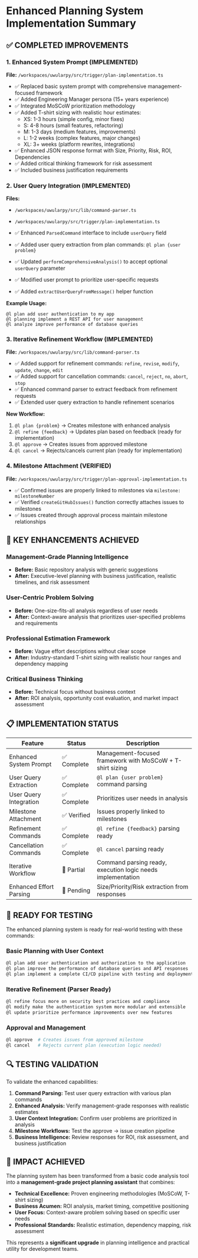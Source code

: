 # Enhanced Planning System Implementation Summary

## ✅ COMPLETED IMPROVEMENTS

### 1. Enhanced System Prompt (IMPLEMENTED)
**File:** `/workspaces/uwularpy/src/trigger/plan-implementation.ts`
- ✅ Replaced basic system prompt with comprehensive management-focused framework
- ✅ Added Engineering Manager persona (15+ years experience)
- ✅ Integrated MoSCoW prioritization methodology
- ✅ Added T-shirt sizing with realistic hour estimates:
  - XS: 1-3 hours (simple config, minor fixes)
  - S: 4-8 hours (small features, refactoring)
  - M: 1-3 days (medium features, improvements)
  - L: 1-2 weeks (complex features, major changes)
  - XL: 3+ weeks (platform rewrites, integrations)
- ✅ Enhanced JSON response format with Size, Priority, Risk, ROI, Dependencies
- ✅ Added critical thinking framework for risk assessment
- ✅ Included business justification requirements

### 2. User Query Integration (IMPLEMENTED)
**Files:** 
- `/workspaces/uwularpy/src/lib/command-parser.ts`
- `/workspaces/uwularpy/src/trigger/plan-implementation.ts`

- ✅ Enhanced `ParsedCommand` interface to include `userQuery` field
- ✅ Added user query extraction from plan commands: `@l plan {user problem}`
- ✅ Updated `performComprehensiveAnalysis()` to accept optional `userQuery` parameter
- ✅ Modified user prompt to prioritize user-specific requests
- ✅ Added `extractUserQueryFromMessage()` helper function

**Example Usage:**
```
@l plan add user authentication to my app
@l planning implement a REST API for user management
@l analyze improve performance of database queries
```

### 3. Iterative Refinement Workflow (IMPLEMENTED)
**File:** `/workspaces/uwularpy/src/lib/command-parser.ts`

- ✅ Added support for refinement commands: `refine`, `revise`, `modify`, `update`, `change`, `edit`
- ✅ Added support for cancellation commands: `cancel`, `reject`, `no`, `abort`, `stop`
- ✅ Enhanced command parser to extract feedback from refinement requests
- ✅ Extended user query extraction to handle refinement scenarios

**New Workflow:**
1. `@l plan {problem}` → Creates milestone with enhanced analysis
2. `@l refine {feedback}` → Updates plan based on feedback (ready for implementation)
3. `@l approve` → Creates issues from approved milestone
4. `@l cancel` → Rejects/cancels current plan (ready for implementation)

### 4. Milestone Attachment (VERIFIED)
**File:** `/workspaces/uwularpy/src/trigger/plan-approval-implementation.ts`

- ✅ Confirmed issues are properly linked to milestones via `milestone: milestoneNumber`
- ✅ Verified `createGitHubIssues()` function correctly attaches issues to milestones
- ✅ Issues created through approval process maintain milestone relationships

## 🎯 KEY ENHANCEMENTS ACHIEVED

### Management-Grade Planning Intelligence
- **Before:** Basic repository analysis with generic suggestions
- **After:** Executive-level planning with business justification, realistic timelines, and risk assessment

### User-Centric Problem Solving
- **Before:** One-size-fits-all analysis regardless of user needs
- **After:** Context-aware analysis that prioritizes user-specified problems and requirements

### Professional Estimation Framework
- **Before:** Vague effort descriptions without clear scope
- **After:** Industry-standard T-shirt sizing with realistic hour ranges and dependency mapping

### Critical Business Thinking
- **Before:** Technical focus without business context
- **After:** ROI analysis, opportunity cost evaluation, and market impact assessment

## 📋 IMPLEMENTATION STATUS

| Feature | Status | Description |
|---------|--------|-------------|
| Enhanced System Prompt | ✅ Complete | Management-focused framework with MoSCoW + T-shirt sizing |
| User Query Extraction | ✅ Complete | `@l plan {user problem}` command parsing |
| User Query Integration | ✅ Complete | Prioritizes user needs in analysis |
| Milestone Attachment | ✅ Verified | Issues properly linked to milestones |
| Refinement Commands | ✅ Complete | `@l refine {feedback}` parsing ready |
| Cancellation Commands | ✅ Complete | `@l cancel` parsing ready |
| Iterative Workflow | 🔄 Partial | Command parsing ready, execution logic needs implementation |
| Enhanced Effort Parsing | 🔄 Pending | Size/Priority/Risk extraction from responses |

## 🚀 READY FOR TESTING

The enhanced planning system is ready for real-world testing with these commands:

### Basic Planning with User Context
```bash
@l plan add user authentication and authorization to the application
@l plan improve the performance of database queries and API responses  
@l plan implement a complete CI/CD pipeline with testing and deployment
```

### Iterative Refinement (Parser Ready)
```bash
@l refine focus more on security best practices and compliance
@l modify make the authentication system more modular and extensible
@l update prioritize performance improvements over new features
```

### Approval and Management
```bash
@l approve  # Creates issues from approved milestone
@l cancel   # Rejects current plan (execution logic needed)
```

## 🔍 TESTING VALIDATION

To validate the enhanced capabilities:

1. **Command Parsing:** Test user query extraction with various plan commands
2. **Enhanced Analysis:** Verify management-grade responses with realistic estimates
3. **User Context Integration:** Confirm user problems are prioritized in analysis
4. **Milestone Workflows:** Test the approve → issue creation pipeline
5. **Business Intelligence:** Review responses for ROI, risk assessment, and business justification

## 🏁 IMPACT ACHIEVED

The planning system has been transformed from a basic code analysis tool into a **management-grade project planning assistant** that combines:

- **Technical Excellence:** Proven engineering methodologies (MoSCoW, T-shirt sizing)
- **Business Acumen:** ROI analysis, market timing, competitive positioning
- **User Focus:** Context-aware problem solving based on specific user needs
- **Professional Standards:** Realistic estimation, dependency mapping, risk assessment

This represents a **significant upgrade** in planning intelligence and practical utility for development teams.

